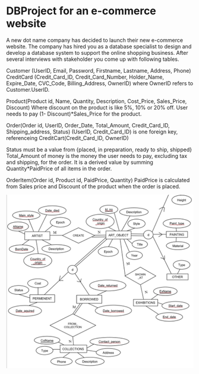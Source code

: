 # DBProject for an e-commerce website

A new dot name company has decided to launch their new e-commerce website. The company has hired you as a database specialist to design and develop a database system to support the online shopping business. After several interviews with stakeholder you come up with following tables.

Customer (UserID, Email, Password, Firstname, Lastname, Address, Phone)
CreditCard (Credit_Card_ID, Credit_Card_Number, Holder_Name, Expire_Date, CVC_Code,
Billing_Address, OwnerID) where OwnerID refers to Customer.UserID.

Product(Product id, Name, Quantity, Description, Cost_Price, Sales_Price, Discount)
Where discount on the product is like 5%, 10% or 20% off. User needs to pay (1-
Discount)*Sales_Price for the product.

Order(Order id, UserID, Order_Date, Total_Amount, Credit_Card_ID, Shipping_address, Status)
(UserID, Credit_Card_ID) is one foreign key, referenceing CreditCart(Credit_Card_ID,
OwnerID)

Status must be a value from {placed, in preparation, ready to ship, shipped}
Total_Amount of money is the money the user needs to pay, excluding tax and shipping,
for the order. It is a derived value by summing Quantity*PaidPrice of all items in the
order.

OrderItem(Order id, Product id, PaidPrice, Quantity)
PaidPrice is calculated from Sales price and Discount of the product when the order is
placed.

![](images/ERD.JPG)
